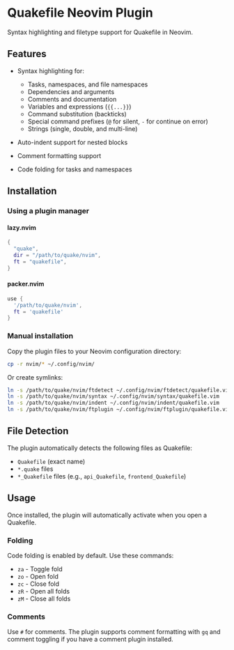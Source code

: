 # Quakefile Neovim Plugin

Syntax highlighting and filetype support for Quakefile in Neovim.

## Features

- Syntax highlighting for:
  - Tasks, namespaces, and file namespaces
  - Dependencies and arguments
  - Comments and documentation
  - Variables and expressions (`{{...}}`)
  - Command substitution (backticks)
  - Special command prefixes (`@` for silent, `-` for continue on error)
  - Strings (single, double, and multi-line)
  
- Auto-indent support for nested blocks
- Comment formatting support
- Code folding for tasks and namespaces

## Installation

### Using a plugin manager

#### lazy.nvim

```lua
{
  "quake",
  dir = "/path/to/quake/nvim",
  ft = "quakefile",
}
```

#### packer.nvim

```lua
use {
  '/path/to/quake/nvim',
  ft = 'quakefile'
}
```

### Manual installation

Copy the plugin files to your Neovim configuration directory:

```bash
cp -r nvim/* ~/.config/nvim/
```

Or create symlinks:

```bash
ln -s /path/to/quake/nvim/ftdetect ~/.config/nvim/ftdetect/quakefile.vim
ln -s /path/to/quake/nvim/syntax ~/.config/nvim/syntax/quakefile.vim
ln -s /path/to/quake/nvim/indent ~/.config/nvim/indent/quakefile.vim
ln -s /path/to/quake/nvim/ftplugin ~/.config/nvim/ftplugin/quakefile.vim
```

## File Detection

The plugin automatically detects the following files as Quakefile:
- `Quakefile` (exact name)
- `*.quake` files
- `*_Quakefile` files (e.g., `api_Quakefile`, `frontend_Quakefile`)

## Usage

Once installed, the plugin will automatically activate when you open a Quakefile.

### Folding

Code folding is enabled by default. Use these commands:
- `za` - Toggle fold
- `zo` - Open fold
- `zc` - Close fold
- `zR` - Open all folds
- `zM` - Close all folds

### Comments

Use `#` for comments. The plugin supports comment formatting with `gq` and comment toggling if you have a comment plugin installed.